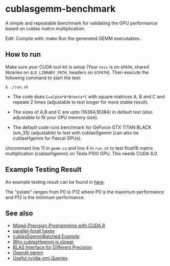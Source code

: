 # cublasgemm-benchmark

A simple and repeatable benchmark for validating the GPU performance based on cublas matrix multiplication.

Edit:
Compile with: make
Run the generated GEMM executables.

## How to run

Make sure your CUDA tool kit is setup (Your `nvcc` is on `$PATH`, shared libraries on `$LD_LIBRARY_PATH`, headers on `$CPATH`). Then execute the following command to start the test:

```shell
$ ./run.sh
```

* The code does `C=alpha*A*B+beta*C` with square matrices A, B and C and repeate 2 times (adjustable to test longer for more stable result). 

* The sizes of A,B and C are upto (16384,16384) in default test (also adjustable to fit your GPU memory size).

* The default code runs benchmark for GeForce GTX TITAN BLACK (sm_35) (adjustable) to test with cublasSgemm (can also be cublasHgemm for Pascal GPUs).

Uncomment line 11 in `gemm.cu` and line 4 in `run.sh` to test float16 matrix multiplication (cublasHgemm) on Tesla P100 GPU. This needs CUDA 8.0.

## Example Testing  Result

An example testing result can be found in [here](https://github.com/hma02/cublasgemm-benchmark/blob/master/example/output.txt).

The "pstate" ranges from P0 to P12 where P0 is the maximum performance and P12 is the minimum performance.

## See also

* [Mixed-Precision Programming with CUDA 8](https://devblogs.nvidia.com/parallelforall/mixed-precision-programming-cuda-8/)
* [parallel-forall haxpy](https://github.com/parallel-forall/code-samples/tree/master/posts/mixed-precision)
* [cublasSgemmBatched Example](https://github.com/pyrovski/cublasSgemmBatched-example)
* [Why cublasHgemm is slower](https://devtalk.nvidia.com/default/topic/972337/gpu-accelerated-libraries/why-cublashgemm-is-slower-more-than-cublassgemm-when-i-use-/)
* [BLAS Interface for Different Precision](http://www.netlib.org/utk/people/JackDongarra/WEB-PAGES/Batched-BLAS-2016/Day1/precision-blas.pdf)
* [OpenAI gemm](https://github.com/openai/openai-gemm)
* [Useful nvidia-smi Queries](http://nvidia.custhelp.com/app/answers/detail/a_id/3751/~/useful-nvidia-smi-queries)

